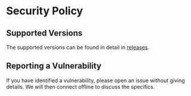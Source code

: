 # Security Policy

## Supported Versions

The supported versions can be found in detail in [releases](https://github.com/taxonomicallyinformedannotation/tima/releases).

## Reporting a Vulnerability

If you have identified a vulnerability, please open an issue without giving details.
We will then connect offline to discuss the specifics.
